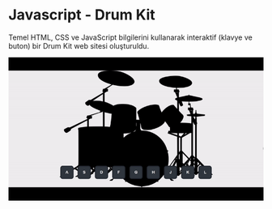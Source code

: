 # Javascript - Drum Kit

Temel HTML, CSS ve JavaScript bilgilerini kullanarak interaktif (klavye ve buton) bir Drum Kit web sitesi oluşturuldu.

![page preview](./assets/images/gif.gif)
